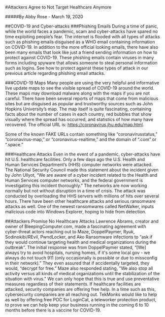 #Attackers Agree to Not Target Healthcare Anymore

#####By Abby Rose - March 19, 2020

##COVID-19 and Cyber-attacks 
###Phishing Emails
During a time of panic, while the world faces a pandemic, scam and cyber-attacks have spared no time exploiting people’s fear. The internet is flooded with all types of attacks such as phishing emails disguised as a WHO email containing information on COVID-19. In addition to the more official looking emails, there have also been many emails that look like just a friend sending information on how to protect against COVID-19. These phishing emails contain viruses in many forms including spyware that allows someone to steal personal information such as logins. See how to protect against these types of attack in our previous article regarding phishing email attacks. 

###COVID-19 Maps 
Many people are using the very helpful and informative live update maps to see the visible spread of COVID-19 around the world. These maps may download malware along with the maps if you are not careful. There have been several reports of maps that come from malicious sites but are disguised as popular and trustworthy sources such as John Hopkins University’s map. The map itself is quite fascinating, containing facts about the number of cases in each country, red bubbles that show visually where the spread has occurred, and statistics of how many have recovered. The official URL is: https://coronavirus.jhu.edu/map.html. 

Some of the known FAKE URLs contain something like “coronavirusstatus,” “coronavirus-map,” or “coronavirus-realtime,” and the domain of “.com” or “.space.”   

###Healthcare Attacks
Even in the event of a pandemic, cyber-attacks have hit U.S. healthcare facilities. Only a few days ago the U.S. Health and Human Services Department’s (HHS) computer networks were attacked. The National Security Council made this statement about the incident given by John Ullyot, “We are aware of a cyber incident related to the Health and Human Services computer networks, and the federal government is investigating this incident thoroughly.” The networks are now working normally but not without disruption in a time of crisis. The attack was conducted by overloading the HHS servers with millions of hits over several hours. There have been other healthcare attacks and serious ransomware attacks as well. One of the newest ransomwares called NetWalker, inputs malicious code into Windows Explorer, hoping to hide from detection. 

##Attackers Promise No Healthcare Attacks 
Lawrence Abrams, creator and owner of BleepingComputer.com, made a fascinating agreement with cyber-threat actors reaching out to Maze, DoppelPaymer, Ryuk, Sodinokibi/REvil, PwndLocker, and Ako Ransomware infections to “ask if they would continue targeting health and medical organizations during the outbreak”. The initial response was from DoppelPaymer stated, “[We] always try to avoid hospitals, nursing homes, if it's some local gov - we always do not touch 911 (only occasionally is possible or due to missconfig in their network).” They even assured that if accidentally targeted, they would, “decrypt for free.” Maze also responded stating, "We also stop all activity versus all kinds of medical organizations until the stabilization of the situation with virus." We can only hope that this is true and use preventative measures regardless of their statements. If healthcare facilities are attacked, security companies are offering free help. In a time such as this, cybersecurity companies are all reaching out. TekMonks would like to help as well by offering free POC for LoginCat, a teleworker protection product, to prove we can help keep your business running in the coming 6 to 10 months before there is a vaccine for COVID-19.